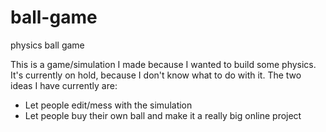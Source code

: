 # ball-game
physics ball game

This is a game/simulation I made because I wanted to build some physics.
It's currently on hold, because I don't know what to do with it. The two ideas I have currently are:
  - Let people edit/mess with the simulation
  - Let people buy their own ball and make it a really big online project
